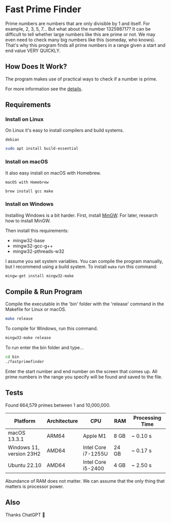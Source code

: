 # Fast Prime Finder

Prime numbers are numbers that are only divisible by 1 and itself. For example, 2, 3, 5, 7... But what about the number 132598717? It can be difficult to tell whether large numbers like this are prime or not. We may even need to check many big numbers like this (someday, who knows). That's why this program finds all prime numbers in a range given a start and end value VERY QUICKLY.

## How Does It Work?

The program makes use of practical ways to check if a number is prime.

For more information see the [details](https://byjus.com/maths/how-to-find-prime-numbers/).

## Requirements

### Install on Linux

On Linux it's easy to install compilers and build systems.

`debian`
```bash
sudo apt install build-essential
```

### Install on macOS

It also easy install on macOS with Homebrew.

`macOS with Homebrew`
```bash
brew install gcc make
```

### Install on Windows

Installing Windows is a bit harder. First, install <a href="https://sourceforge.net/projects/mingw/" target="_blank">MinGW</a>. For later, research how to install MinGW.

Then install this requirements:

- mingw32-base
- mingw32-gcc-g++
- mingw32-pthreads-w32

I assume you set system variables. You can compile the program manually, but I recommend using a build system. To install `make` run this command:

```bash
mingw-get install mingw32-make
```

## Compile & Run Program

Compile the executable in the 'bin' folder with the 'release' command in the Makefile for Linux or macOS.

```bash
make release
```

To compile for Windows, run this command.

```bash
mingw32-make release
```

To run enter the bin folder and type...
```bash
cd bin
./fastprimefinder
```

Enter the start number and end number on the screen that comes up. All prime numbers in the range you specify will be found and saved to the file.

## Tests

Found 664,579 primes between 1 and 10,000,000.

| Platform                 | Architecture | CPU                 | RAM   | Processing Time |
|--------------------------|--------------|---------------------|-------|-----------------|
| macOS 13.3.1             | ARM64        | Apple M1            | 8 GB  | ~ 0.10 s        |
| Windows 11, version 23H2 | AMD64        | Intel Core i7-1255U | 24 GB | ~ 0.17 s        |
| Ubuntu 22.10             | AMD64        | Intel Core i5-2400  | 4 GB  | ~ 2.50 s        |

Abundance of RAM does not matter. We can assume that the only thing that matters is processor power.

## Also

Thanks ChatGPT 🙂
